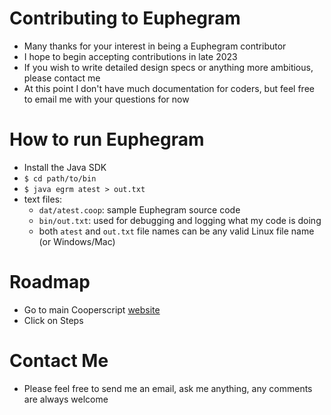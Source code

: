 # Contributing to Euphegram
* Many thanks for your interest in being a Euphegram contributor
* I hope to begin accepting contributions in late 2023
* If you wish to write detailed design specs or anything more ambitious, please contact me
* At this point I don't have much documentation for coders, but feel free to email me with your questions for now
# How to run Euphegram
* Install the Java SDK
* `$ cd path/to/bin`
* `$ java egrm atest > out.txt`
* text files:
  * `dat/atest.coop`: sample Euphegram source code
  * `bin/out.txt`: used for debugging and logging what my code is doing
  * both `atest` and `out.txt` file names can be any valid Linux file name (or Windows/Mac)
# Roadmap
* Go to main Cooperscript [website](http://euphegram.org)
* Click on Steps
# Contact Me
* Please feel free to send me an email, ask me anything, any comments are always welcome
